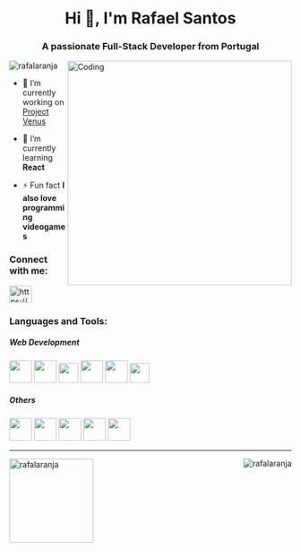 <h1 align="center">Hi 👋, I'm Rafael Santos</h1>
<h3 align="center">A passionate Full-Stack Developer from Portugal</h3>
<img align="right" alt="Coding" width="400" src="https://camo.githubusercontent.com/c1dcb74cc1c1835b1d716f5051499a2814c683c806b15f04b0eba492863703e9/68747470733a2f2f63646e2e6472696262626c652e636f6d2f75736572732f3733303730332f73637265656e73686f74732f363538313234332f6176656e746f2e676966">

<p align="left"> <img src="https://komarev.com/ghpvc/?username=rafalaranja&label=Profile%20views&color=0e75b6&style=flat" alt="rafalaranja" /> </p>

- 🔭 I’m currently working on [Project Venus](https://github.com/rafalaranja/projectvenus)

- 🌱 I’m currently learning **React**

- ⚡ Fun fact **I also love programming videogames**

<h3 align="left">Connect with me:</h3>
<p align="left">
<a href="https://linkedin.com/in/rafael-santos-ei/" target="blank"><img align="center" src="https://raw.githubusercontent.com/rahuldkjain/github-profile-readme-generator/master/src/images/icons/Social/linked-in-alt.svg" alt="https://www.linkedin.com/in/rafael-santos-ei/" height="30" width="40" /></a>
</p>

<h3 align="left">Languages and Tools:</h3>
<h5>Web Development</h5>

<p align="left">
<img width="40" height="40" src="https://cdn.jsdelivr.net/gh/devicons/devicon/icons/html5/html5-plain-wordmark.svg" />
<img width="40" height="40" src="https://cdn.jsdelivr.net/gh/devicons/devicon/icons/css3/css3-plain-wordmark.svg" />
<img width="35" height="35" src="https://cdn.jsdelivr.net/gh/devicons/devicon/icons/javascript/javascript-plain.svg" />
<img width="40" height="40" src="https://cdn.jsdelivr.net/gh/devicons/devicon/icons/php/php-plain.svg" />
<img width="40" height="40" src="https://cdn.jsdelivr.net/gh/devicons/devicon/icons/bootstrap/bootstrap-plain.svg" />
<img width="35" height="35" src="https://cdn.jsdelivr.net/gh/devicons/devicon/icons/laravel/laravel-plain.svg" />
</p>

<h5>Others</h5>

<p align="left">
<img width="40" height="40" src="https://cdn.jsdelivr.net/gh/devicons/devicon/icons/c/c-original.svg" />
<img width="40" height="40" src="https://cdn.jsdelivr.net/gh/devicons/devicon/icons/csharp/csharp-original.svg" />
<img width="40" height="40" src="https://cdn.jsdelivr.net/gh/devicons/devicon/icons/java/java-original.svg" />
<img width="40" height="40" src="https://cdn.jsdelivr.net/gh/devicons/devicon/icons/python/python-original.svg" />
<img width="40" height="40" src="https://cdn.jsdelivr.net/gh/devicons/devicon/icons/unity/unity-original.svg" />
</p>

<hr>

<p><img align="left" height="150" src="https://github-readme-stats.vercel.app/api/top-langs?username=rafalaranja&show_icons=true&locale=en&layout=compact" alt="rafalaranja" /></p>

<p>&nbsp;<img align="right" src="https://github-readme-stats.vercel.app/api?username=rafalaranja&show_icons=true&locale=en" alt="rafalaranja" /></p>

<!--
<p><img align="center" src="https://github-readme-streak-stats.herokuapp.com/?user=rafalaranja&" alt="rafalaranja" /></p>
-->
